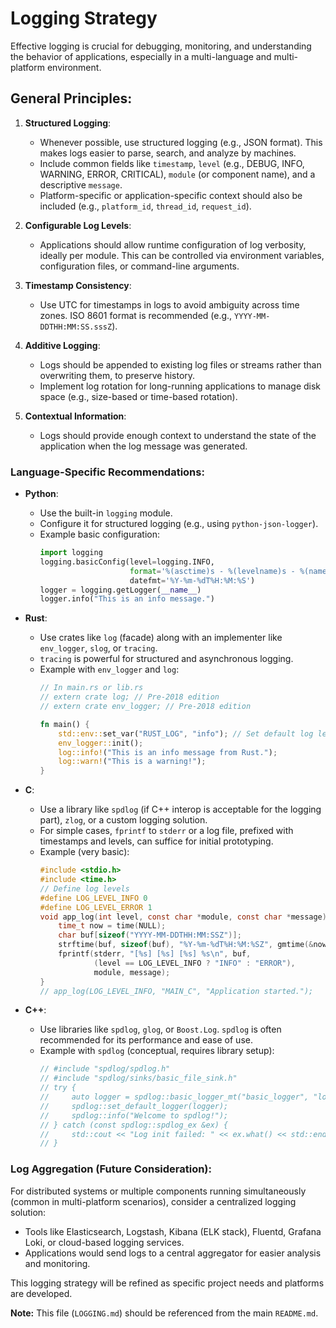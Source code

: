 # Logging Strategy

Effective logging is crucial for debugging, monitoring, and understanding the behavior of applications, especially in a multi-language and multi-platform environment.

## General Principles:

1.  **Structured Logging**:
    *   Whenever possible, use structured logging (e.g., JSON format). This makes logs easier to parse, search, and analyze by machines.
    *   Include common fields like `timestamp`, `level` (e.g., DEBUG, INFO, WARNING, ERROR, CRITICAL), `module` (or component name), and a descriptive `message`.
    *   Platform-specific or application-specific context should also be included (e.g., `platform_id`, `thread_id`, `request_id`).

2.  **Configurable Log Levels**:
    *   Applications should allow runtime configuration of log verbosity, ideally per module. This can be controlled via environment variables, configuration files, or command-line arguments.

3.  **Timestamp Consistency**:
    *   Use UTC for timestamps in logs to avoid ambiguity across time zones. ISO 8601 format is recommended (e.g., `YYYY-MM-DDTHH:MM:SS.sssZ`).

4.  **Additive Logging**:
    *   Logs should be appended to existing log files or streams rather than overwriting them, to preserve history.
    *   Implement log rotation for long-running applications to manage disk space (e.g., size-based or time-based rotation).

5.  **Contextual Information**:
    *   Logs should provide enough context to understand the state of the application when the log message was generated.

### Language-Specific Recommendations:

*   **Python**:
    *   Use the built-in `logging` module.
    *   Configure it for structured logging (e.g., using `python-json-logger`).
    *   Example basic configuration:
        ```python
        import logging
        logging.basicConfig(level=logging.INFO,
                            format='%(asctime)s - %(levelname)s - %(name)s - %(message)s',
                            datefmt='%Y-%m-%dT%H:%M:%S')
        logger = logging.getLogger(__name__)
        logger.info("This is an info message.")
        ```

*   **Rust**:
    *   Use crates like `log` (facade) along with an implementer like `env_logger`, `slog`, or `tracing`.
    *   `tracing` is powerful for structured and asynchronous logging.
    *   Example with `env_logger` and `log`:
        ```rust
        // In main.rs or lib.rs
        // extern crate log; // Pre-2018 edition
        // extern crate env_logger; // Pre-2018 edition

        fn main() {
            std::env::set_var("RUST_LOG", "info"); // Set default log level
            env_logger::init();
            log::info!("This is an info message from Rust.");
            log::warn!("This is a warning!");
        }
        ```

*   **C**:
    *   Use a library like `spdlog` (if C++ interop is acceptable for the logging part), `zlog`, or a custom logging solution.
    *   For simple cases, `fprintf` to `stderr` or a log file, prefixed with timestamps and levels, can suffice for initial prototyping.
    *   Example (very basic):
        ```c
        #include <stdio.h>
        #include <time.h>
        // Define log levels
        #define LOG_LEVEL_INFO 0
        #define LOG_LEVEL_ERROR 1
        void app_log(int level, const char *module, const char *message) {
            time_t now = time(NULL);
            char buf[sizeof("YYYY-MM-DDTHH:MM:SSZ")];
            strftime(buf, sizeof(buf), "%Y-%m-%dT%H:%M:%SZ", gmtime(&now));
            fprintf(stderr, "[%s] [%s] [%s] %s\n", buf,
                    (level == LOG_LEVEL_INFO ? "INFO" : "ERROR"),
                    module, message);
        }
        // app_log(LOG_LEVEL_INFO, "MAIN_C", "Application started.");
        ```

*   **C++**:
    *   Use libraries like `spdlog`, `glog`, or `Boost.Log`. `spdlog` is often recommended for its performance and ease of use.
    *   Example with `spdlog` (conceptual, requires library setup):
        ```cpp
        // #include "spdlog/spdlog.h"
        // #include "spdlog/sinks/basic_file_sink.h"
        // try {
        //     auto logger = spdlog::basic_logger_mt("basic_logger", "logs/basic-log.txt");
        //     spdlog::set_default_logger(logger);
        //     spdlog::info("Welcome to spdlog!");
        // } catch (const spdlog::spdlog_ex &ex) {
        //     std::cout << "Log init failed: " << ex.what() << std::endl;
        // }
        ```

### Log Aggregation (Future Consideration):

For distributed systems or multiple components running simultaneously (common in multi-platform scenarios), consider a centralized logging solution:
*   Tools like Elasticsearch, Logstash, Kibana (ELK stack), Fluentd, Grafana Loki, or cloud-based logging services.
*   Applications would send logs to a central aggregator for easier analysis and monitoring.

This logging strategy will be refined as specific project needs and platforms are developed.

**Note:** This file (`LOGGING.md`) should be referenced from the main `README.md`.

